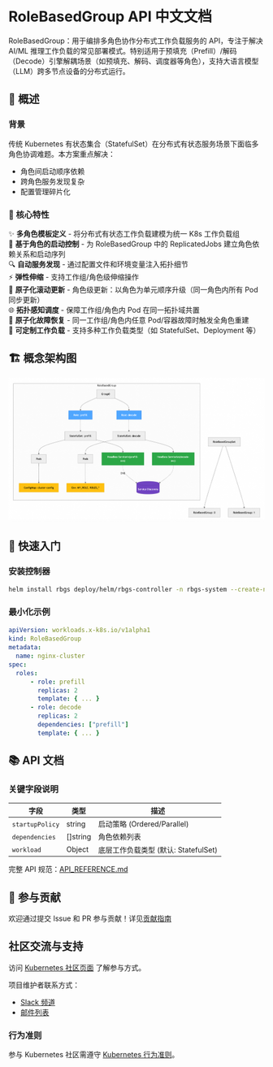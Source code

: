 # RoleBasedGroup API 中文文档

RoleBasedGroup：用于编排多角色协作分布式工作负载服务的 API，专注于解决 AI/ML 推理工作负载的常见部署模式。特别适用于预填充（Prefill）/解码（Decode）引擎解耦场景（如预填充、解码、调度器等角色），支持大语言模型（LLM）跨多节点设备的分布式运行。

## 📖 概述

### 背景
传统 Kubernetes 有状态集合（StatefulSet）在分布式有状态服务场景下面临多角色协调难题。本方案重点解决：
- 角色间启动顺序依赖  
- 跨角色服务发现复杂  
- 配置管理碎片化  

### 🧩 核心特性
✨ **多角色模板定义** - 将分布式有状态工作负载建模为统一 K8s 工作负载组  
🔗 **基于角色的启动控制** - 为 RoleBasedGroup 中的 ReplicatedJobs 建立角色依赖关系和启动序列  
🔍 **自动服务发现** - 通过配置文件和环境变量注入拓扑细节  
⚡ **弹性伸缩** - 支持工作组/角色级伸缩操作  
🔄 **原子化滚动更新** - 角色级更新：以角色为单元顺序升级（同一角色内所有 Pod 同步更新）  
🌐 **拓扑感知调度** - 保障工作组/角色内 Pod 在同一拓扑域共置  
🛑 **原子化故障恢复** - 同一工作组/角色内任意 Pod/容器故障时触发全角色重建  
🔧 **可定制工作负载** - 支持多种工作负载类型（如 StatefulSet、Deployment 等）  

## 🏗 概念架构图

![](rbgs-concept.png)

## 🚀 快速入门

### 安装控制器
```bash
helm install rbgs deploy/helm/rbgs-controller -n rbgs-system --create-namespace
```

### 最小化示例
```yaml
apiVersion: workloads.x-k8s.io/v1alpha1
kind: RoleBasedGroup
metadata:
  name: nginx-cluster
spec:
  roles:
      - role: prefill
        replicas: 2
        template: { ... }
      - role: decode
        replicas: 2
        dependencies: ["prefill"]
        template: { ... }
```

## 📚 API 文档

### 关键字段说明
| 字段 | 类型 | 描述 |
|-------|------|-------------|
| `startupPolicy` | string | 启动策略 (Ordered/Parallel) |
| `dependencies` | []string | 角色依赖列表 |
| `workload` | Object | 底层工作负载类型 (默认: StatefulSet) |

完整 API 规范：[API_REFERENCE.md]()

## 🤝 参与贡献
欢迎通过提交 Issue 和 PR 参与贡献！详见[贡献指南](CONTRIBUTING.md)

## 社区交流与支持

访问 [Kubernetes 社区页面]() 了解参与方式。

项目维护者联系方式：
- [Slack 频道]()
- [邮件列表]()

### 行为准则
参与 Kubernetes 社区需遵守 [Kubernetes 行为准则](code-of-conduct.md)。
